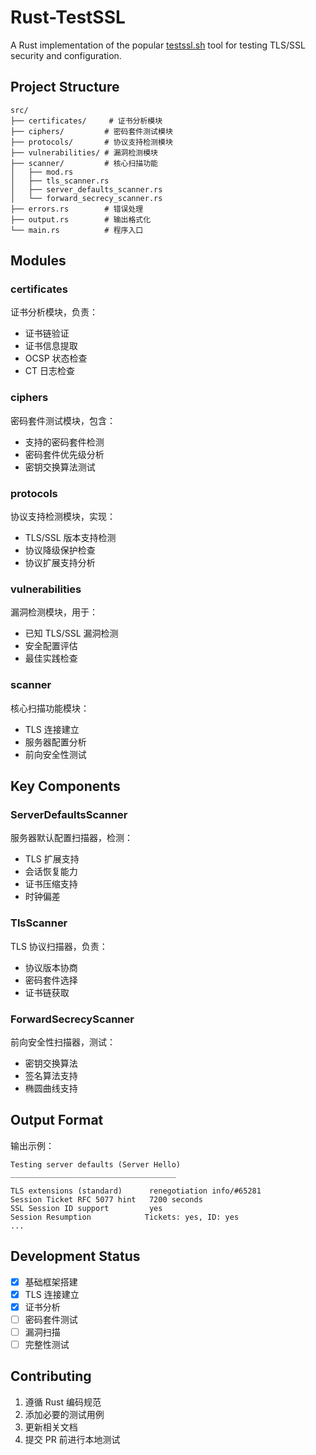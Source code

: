 # Rust-TestSSL

A Rust implementation of the popular [testssl.sh](https://github.com/drwetter/testssl.sh) tool for testing TLS/SSL security and configuration.

## Project Structure

```
src/
├── certificates/     # 证书分析模块
├── ciphers/         # 密码套件测试模块
├── protocols/       # 协议支持检测模块
├── vulnerabilities/ # 漏洞检测模块
├── scanner/         # 核心扫描功能
│   ├── mod.rs
│   ├── tls_scanner.rs
│   ├── server_defaults_scanner.rs
│   └── forward_secrecy_scanner.rs
├── errors.rs        # 错误处理
├── output.rs        # 输出格式化
└── main.rs          # 程序入口
```

## Modules

### certificates
证书分析模块，负责：
- 证书链验证
- 证书信息提取
- OCSP 状态检查
- CT 日志检查

### ciphers
密码套件测试模块，包含：
- 支持的密码套件检测
- 密码套件优先级分析
- 密钥交换算法测试

### protocols
协议支持检测模块，实现：
- TLS/SSL 版本支持检测
- 协议降级保护检查
- 协议扩展支持分析

### vulnerabilities
漏洞检测模块，用于：
- 已知 TLS/SSL 漏洞检测
- 安全配置评估
- 最佳实践检查

### scanner
核心扫描功能模块：
- TLS 连接建立
- 服务器配置分析
- 前向安全性测试

## Key Components

### ServerDefaultsScanner
服务器默认配置扫描器，检测：
- TLS 扩展支持
- 会话恢复能力
- 证书压缩支持
- 时钟偏差

### TlsScanner
TLS 协议扫描器，负责：
- 协议版本协商
- 密码套件选择
- 证书链获取

### ForwardSecrecyScanner
前向安全性扫描器，测试：
- 密钥交换算法
- 签名算法支持
- 椭圆曲线支持

## Output Format

输出示例：
```
Testing server defaults (Server Hello)
_____________________________________

TLS extensions (standard)      renegotiation info/#65281
Session Ticket RFC 5077 hint   7200 seconds
SSL Session ID support         yes
Session Resumption            Tickets: yes, ID: yes
...
```

## Development Status

- [x] 基础框架搭建
- [x] TLS 连接建立
- [x] 证书分析
- [ ] 密码套件测试
- [ ] 漏洞扫描
- [ ] 完整性测试

## Contributing

1. 遵循 Rust 编码规范
2. 添加必要的测试用例
3. 更新相关文档
4. 提交 PR 前进行本地测试